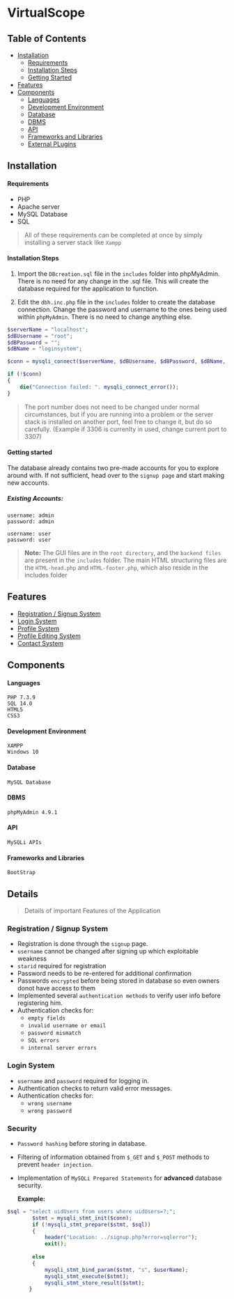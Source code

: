 
# VirtualScope

## Table of Contents

* [Installation](#installation)
  * [Requirements](#requirements)
  * [Installation Steps](#installation-steps)
  * [Getting Started](#getting-started)
* [Features](#Features)
* [Components](#Components)
  * [Languages](#Languages)
  * [Development Environment](#Development-Environment)
  * [Database](#database)
  * [DBMS](#DBMS)
  * [API](#api)
  * [Frameworks and Libraries](#Frameworks-and-Libraries)
  * [External PLugins](#external-plugins)




## Installation

#### Requirements
* PHP
* Apache server
* MySQL Database
* SQL

> All of these requirements can be completed at once by simply installing a server stack like `Xampp`

#### Installation Steps
1. Import the `DBcreation.sql` file in the `includes` folder into phpMyAdmin. There is no need for any change in the .sql file. This will create the database required for the application to function.

2. Edit the `dbh.inc.php` file in the `includes` folder to create the database connection. Change the password and username to the ones being used within `phpMyAdmin`. There is no need to change anything else.

```php
$serverName = "localhost";
$dBUsername = "root";
$dBPassword = "";
$dBName = "loginsystem";

$conn = mysqli_connect($serverName, $dBUsername, $dBPassword, $dBName, 3307);

if (!$conn)
{
    die("Connection failed: ". mysqli_connect_error());
}
```
> The port number does not need to be changed under normal circumstances, but if you are running into a problem or the server stack is installed on another port, feel free to change it, but do so carefully. (Example if 3306 is currenlty in used, change current port to 3307)


#### Getting started
The database already contains two pre-made accounts for you to explore around with. If not sufficient, head over to the `signup page` and start making new accounts.
##### Existing Accounts:
```
username: admin
password: admin
```
```
username: user
password: user
```

> **Note:** The GUI files are in the `root directory`, and the `backend files` are present in the `includes` folder. The main HTML structuring files are the `HTML-head.php` and `HTML-footer.php`, which also reside in the includes folder

## Features

* [Registration / Signup System](#registration-signup-system)
* [Login System](#login-system)
* [Profile System](#profile-system)
* [Profile Editing System](#profile-editing-system)
* [Contact System](#contact-system)


## Components

#### Languages
```
PHP 7.3.9
SQL 14.0
HTML5
CSS3
```

#### Development Environment
```
XAMPP
Windows 10
```

#### Database
```
MySQL Database
```

#### DBMS
```
phpMyAdmin 4.9.1
```

#### API
```
MySQLi APIs
```

#### Frameworks and Libraries
```
BootStrap
```

## Details

> Details of important Features of the Application

### Registration / Signup System

* Registration is done through the `signup` page.
* `username` cannot be changed after signing up which exploitable weakness
* `starid` required for registration
* Password needs to be re-entered for additional confirmation
* Passwords `encrypted` before being stored in database so even owners donot have access to them
* Implemented several `authentication methods` to verify user info before registering him.
* Authentication checks for:
  * `empty fields`
  * `invalid username or email`
  * `password mismatch`
  * `SQL errors`
  * `internal server errors`

### Login System

* `username` and `password` required for logging in.
* Authentication checks to return valid error messages.
* Authentication checks for:
  * `wrong username`
  * `wrong password`



### Security

* `Password hashing` before storing in database.
* Filtering of information obtained from `$_GET` and `$_POST` methods to prevent `header injection`.
* Implementation of `MySQLi Prepared Statements` for **advanced** database security.

  **Example:**
```php
$sql = "select uidUsers from users where uidUsers=?;";
        $stmt = mysqli_stmt_init($conn);
        if (!mysqli_stmt_prepare($stmt, $sql))
        {
            header("Location: ../signup.php?error=sqlerror");
            exit();
        
        else
        {
            mysqli_stmt_bind_param($stmt, "s", $userName);
            mysqli_stmt_execute($stmt);
            mysqli_stmt_store_result($stmt);
       }
```
